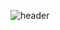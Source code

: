 ![header](https://capsule-render.vercel.app/api?type=transparent&text=LIMJ%20The%20Rock!&color=auto&desc=yohann's%20github)
